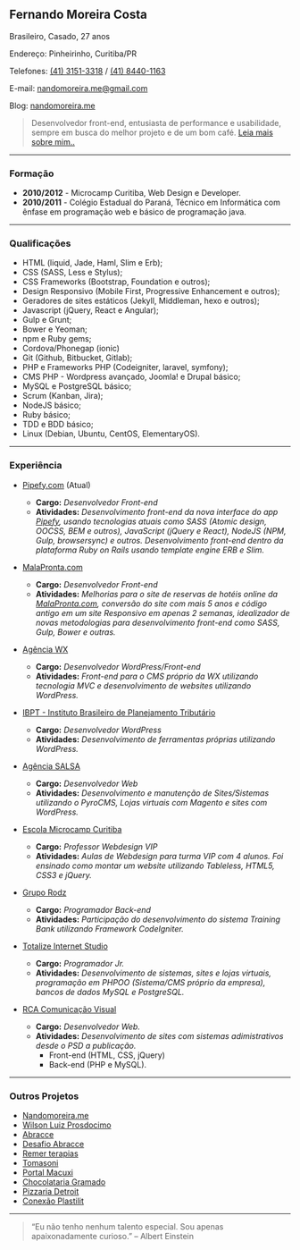 ## **Fernando Moreira Costa**

Brasileiro, Casado, 27 anos

Endereço: Pinheirinho, Curitiba/PR

Telefones: [(41) 3151-3318](tel:4131513318) / [(41) 8440-1163](tel:4184401163)

E-mail: [nandomoreira.me@gmail.com](mailto:nandomoreira.me@gmail.com)

Blog: [nandomoreira.me](https://nandomoreira.me/)

> Desenvolvedor front-end, entusiasta de performance e usabilidade, sempre em busca do melhor projeto e de um bom café. [Leia mais sobre mim..](https://nandomoreira.me/about/)

---

### Formação

* **2010/2012** - Microcamp Curitiba, Web Design e Developer.
* **2010/2011** - Colégio Estadual do Paraná, Técnico em Informática com ênfase em programação web e básico de programação java.

---

### Qualificações

* HTML (liquid, Jade, Haml, Slim e Erb);
* CSS (SASS, Less e Stylus);
* CSS Frameworks (Bootstrap, Foundation e outros);
* Design Responsivo (Mobile First, Progressive Enhancement e outros);
* Geradores de sites estáticos (Jekyll, Middleman, hexo e outros);
* Javascript (jQuery, React e Angular);
* Gulp e Grunt;
* Bower e Yeoman;
* npm e Ruby gems;
* Cordova/Phonegap (ionic)
* Git (Github, Bitbucket, Gitlab);
* PHP e Frameworks PHP (Codeigniter, laravel, symfony);
* CMS PHP - Wordpress avançado, Joomla! e Drupal básico;
* MySQL e PostgreSQL básico;
* Scrum (Kanban, Jira);
* NodeJS básico;
* Ruby básico;
* TDD e BDD básico;
* Linux (Debian, Ubuntu, CentOS, ElementaryOS).

---

### Experiência

* [Pipefy.com](http://pipefy.com) (Atual)
    * **Cargo:** *Desenvolvedor Front-end*
    * **Atividades:** *Desenvolvimento front-end da nova interface do app [Pipefy](http://beta.pipefy.com), usando tecnologias atuais como SASS (Atomic design, OOCSS, BEM e outros), JavaScript (jQuery e React), NodeJS (NPM, Gulp, browsersync) e outros. Desenvolvimento front-end dentro da plataforma Ruby on Rails usando template engine ERB e Slim.*

* [MalaPronta.com](http://malapronta.com.br/)
    * **Cargo:** *Desenvolvedor Front-end*
    * **Atividades:** *Melhorias para o site de reservas de hotéis online da [MalaPronta.com](http://malapronta.com.br/), conversão do site com mais 5 anos e código antigo em um site _Responsivo_ em apenas 2 semanas, idealizador de novas metodologias para desenvolvimento front-end como SASS, Gulp, Bower e outras.*

* [Agência WX](http://agenciawx.com.br/)
    * **Cargo:** *Desenvolvedor WordPress/Front-end*
    * **Atividades:** *Front-end para o CMS próprio da WX utilizando tecnologia MVC e desenvolvimento de websites utilizando WordPress.*

* [IBPT - Instituto Brasileiro de Planejamento Tributário](http://www.ibpt.org.br/)
    * **Cargo:** *Desenvolvedor WordPress*
    * **Atividades:** *Desenvolvimento de ferramentas próprias utilizando WordPress.*

* [Agência SALSA](http://salsa.ag/)
    * **Cargo:** *Desenvolvedor Web*
    * **Atividades:** *Desenvolvimento e manutenção de Sites/Sistemas utilizando o PyroCMS, Lojas virtuais com Magento e sites com WordPress.*

* [Escola Microcamp Curitiba](http://www.microcampcuritiba.com.br/)
    * **Cargo:** *Professor Webdesign VIP*
    * **Atividades:** *Aulas de Webdesign para turma VIP com 4 alunos. Foi ensinado como montar um website utilizando Tableless, HTML5, CSS3 e jQuery.*

* [Grupo Rodz](http://www.rodz.com.br/)
    * **Cargo:** *Programador Back-end*
    * **Atividades:** *Participação do desenvolvimento do sistema Training Bank utilizando Framework CodeIgniter.*

* [Totalize Internet Studio](http://www.totalize.com.br/)
    * **Cargo:** *Programador Jr.*
    * **Atividades:** *Desenvolvimento de sistemas, sites e lojas virtuais, programação em PHPOO (Sistema/CMS próprio da empresa), bancos de dados MySQL e PostgreSQL.*
 
* [RCA Comunicação Visual](http://www.cgdw.com.br/)
   * **Cargo:** *Desenvolvedor Web.*
   * **Atividades:** *Desenvolvimento de sites com sistemas adimistrativos desde o PSD a publicação.*
      * Front-end (HTML, CSS, jQuery)
      * Back-end (PHP e MySQL).

---

### Outros Projetos

* [Nandomoreira.me](https://nandomoreira.me/)
* [Wilson Luiz Prosdocimo](http://wprosdocimo.com.br/)
* [Abracce](http://www.abracce.org.br/)
* [Desafio Abracce](http://desafio.abracce.org.br/)
* [Remer terapias](http://remerterapias.com.br/)
* [Tomasoni](http://tomasoni.ind.br/)
* [Portal Macuxi](http://www.macuxi.com/)
* [Chocolataria Gramado](http://www.chocolatariagramadoctba.com.br/)
* [Pizzaria Detroit](http://www.pizzariadetroit.com.br/)
* [Conexão Plastilit](http://www.conexaoplastilit.com.br/)

---

> “Eu não tenho nenhum talento especial. Sou apenas apaixonadamente curioso.” – Albert Einstein
